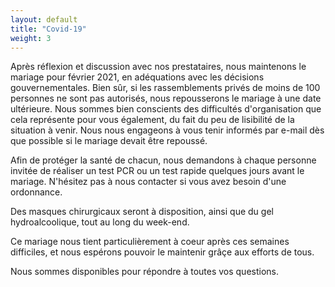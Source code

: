 ```yaml
---
layout: default
title: "Covid-19"
weight: 3
---
```


Après réflexion et discussion avec nos prestataires, nous maintenons le mariage pour février 2021, en adéquations avec les décisions gouvernementales. Bien sûr, si les rassemblements privés de moins de 100 personnes ne sont pas autorisés, nous repousserons le mariage à une date ultérieure. Nous sommes bien conscients des difficultés d'organisation que cela représente pour vous également, du fait du peu de lisibilité de la situation à venir. Nous nous engageons à vous tenir informés par e-mail dès que possible si le mariage devait être repoussé.

Afin de protéger la santé de chacun, nous demandons à chaque personne invitée de réaliser un test PCR ou un test rapide quelques jours avant le mariage. N'hésitez pas à nous contacter si vous avez besoin d'une ordonnance.

Des masques chirurgicaux seront à disposition, ainsi que du gel hydroalcoolique, tout au long du week-end.

Ce mariage nous tient particulièrement à coeur après ces semaines difficiles, et nous espérons pouvoir le maintenir grâçe aux efforts de tous.

Nous sommes disponibles pour répondre à toutes vos questions.
